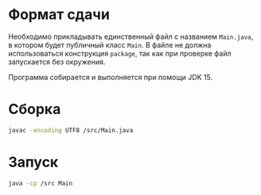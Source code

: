 # Формат сдачи

Необходимо прикладывать единственный файл с названием `Main.java`, в котором будет публичный класс `Main`.
В файле не должна использоваться конструкция `package`, так как при проверке файл запускается без окружения.

Программа собирается и выполняется при помощи JDK 15.

# Сборка
```bash
javac -encoding UTF8 /src/Main.java
```
# Запуск
```bash
java -cp /src Main
```
